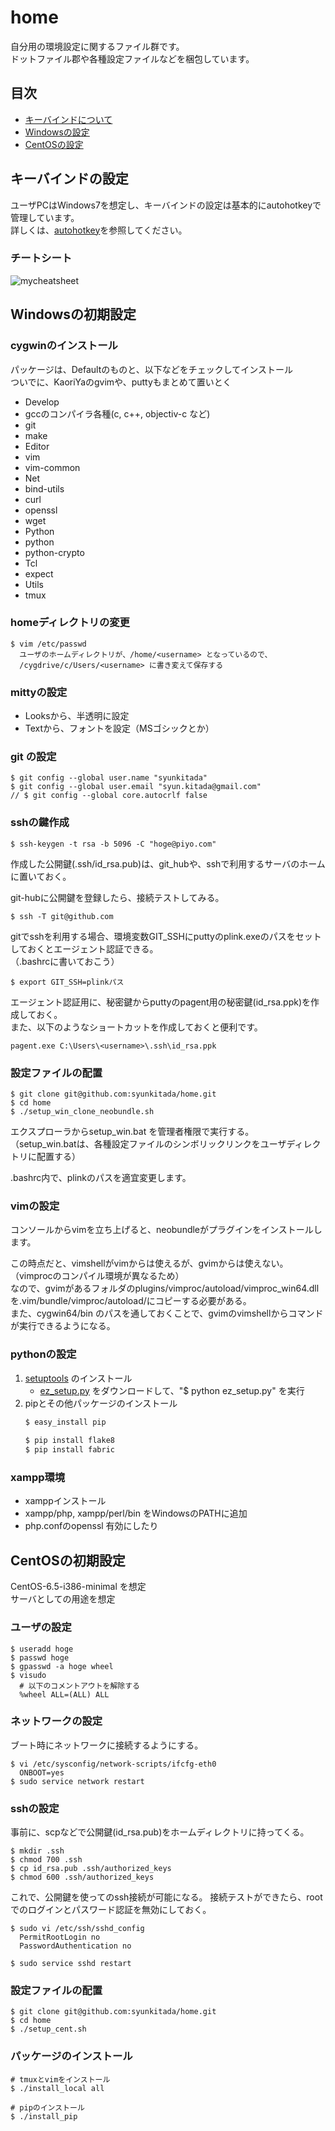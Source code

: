home
====

自分用の環境設定に関するファイル群です。  
ドットファイル郡や各種設定ファイルなどを梱包しています。

## 目次
* [キーバインドについて](#キーバインドの設定)
* [Windowsの設定](#windowsの初期設定)
* [CentOSの設定](#centosの初期設定)


## キーバインドの設定
ユーザPCはWindows7を想定し、キーバインドの設定は基本的にautohotkeyで管理しています。  
詳しくは、[autohotkey](https://github.com/syunkitada/autohotkey)を参照してください。 

### チートシート
![mycheatsheet](http://dl.dropboxusercontent.com/u/29431105/shed/cheatsheats/mycheatsheet.png)


## Windowsの初期設定

### cygwinのインストール
パッケージは、Defaultのものと、以下などをチェックしてインストール  
ついでに、KaoriYaのgvimや、puttyもまとめて置いとく

* Develop
 * gccのコンパイラ各種(c, c++, objectiv-c など)
 * git
 * make
* Editor
 * vim
 * vim-common
* Net
 * bind-utils 
 * curl
 * openssl
 * wget
* Python
 * python
 * python-crypto
* Tcl
 * expect
* Utils
 * tmux

### homeディレクトリの変更
    $ vim /etc/passwd
      ユーザのホームディレクトリが、/home/<username> となっているので、
      /cygdrive/c/Users/<username> に書き変えて保存する

### mittyの設定
* Looksから、半透明に設定
* Textから、フォントを設定（MSゴシックとか）

### git の設定
    $ git config --global user.name "syunkitada"
    $ git config --global user.email "syun.kitada@gmail.com"
    // $ git config --global core.autocrlf false

### sshの鍵作成
    $ ssh-keygen -t rsa -b 5096 -C "hoge@piyo.com"
    
作成した公開鍵(.ssh/id_rsa.pub)は、git_hubや、sshで利用するサーバのホームに置いておく。
    
git-hubに公開鍵を登録したら、接続テストしてみる。
    
    $ ssh -T git@github.com
    
gitでsshを利用する場合、環境変数GIT_SSHにputtyのplink.exeのパスをセットしておくとエージェント認証できる。  
（.bashrcに書いておこう）

    $ export GIT_SSH=plinkパス

エージェント認証用に、秘密鍵からputtyのpagent用の秘密鍵(id_rsa.ppk)を作成しておく。  
また、以下のようなショートカットを作成しておくと便利です。

    pagent.exe C:\Users\<username>\.ssh\id_rsa.ppk

    
### 設定ファイルの配置
    $ git clone git@github.com:syunkitada/home.git
    $ cd home
    $ ./setup_win_clone_neobundle.sh
    
エクスプローラからsetup_win.bat を管理者権限で実行する。  
（setup_win.batは、各種設定ファイルのシンボリックリンクをユーザディレクトリに配置する）
 
.bashrc内で、plinkのパスを適宜変更します。

### vimの設定
コンソールからvimを立ち上げると、neobundleがプラグインをインストールします。

この時点だと、vimshellがvimからは使えるが、gvimからは使えない。（vimprocのコンパイル環境が異なるため）  
なので、gvimがあるフォルダのplugins/vimproc/autoload/vimproc_win64.dll を.vim/bundle/vimproc/autoload/にコピーする必要がある。  
また、cygwin64/bin のパスを通しておくことで、gvimのvimshellからコマンドが実行できるようになる。

### pythonの設定
1. [setuptools](https://pypi.python.org/pypi/setuptools) のインストール
    * [ez_setup.py](https://bootstrap.pypa.io/ez_setup.py) をダウンロードして、"$ python ez_setup.py" を実行
2. pipとその他パッケージのインストール
   ``` bash
   $ easy_install pip
  
   $ pip install flake8
   $ pip install fabric
   ```

### xampp環境
* xamppインストール
* xampp/php, xampp/perl/bin をWindowsのPATHに追加
* php.confのopenssl 有効にしたり


## CentOSの初期設定

CentOS-6.5-i386-minimal を想定  
サーバとしての用途を想定  

### ユーザの設定
    $ useradd hoge
    $ passwd hoge
    $ gpasswd -a hoge wheel
    $ visudo
      # 以下のコメントアウトを解除する
      %wheel ALL=(ALL) ALL

### ネットワークの設定
ブート時にネットワークに接続するようにする。

    $ vi /etc/sysconfig/network-scripts/ifcfg-eth0
      ONBOOT=yes
    $ sudo service network restart

### sshの設定

事前に、scpなどで公開鍵(id_rsa.pub)をホームディレクトリに持ってくる。

    $ mkdir .ssh
    $ chmod 700 .ssh
    $ cp id_rsa.pub .ssh/authorized_keys
    $ chmod 600 .ssh/authorized_keys

これで、公開鍵を使ってのssh接続が可能になる。
接続テストができたら、rootでのログインとパスワード認証を無効にしておく。

    $ sudo vi /etc/ssh/sshd_config
      PermitRootLogin no
      PasswordAuthentication no
    
    $ sudo service sshd restart


### 設定ファイルの配置
    $ git clone git@github.com:syunkitada/home.git
    $ cd home
    $ ./setup_cent.sh


### パッケージのインストール
    # tmuxとvimをインストール
    $ ./install_local all
    
    # pipのインストール
    $ ./install_pip



